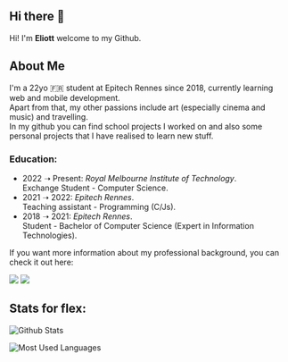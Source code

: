## Hi there 👋

Hi! I'm **Eliott** welcome to my Github.   
 
## About Me
I'm a 22yo 🇫🇷 student at Epitech Rennes since 2018, currently learning web and mobile development.  
Apart from that, my other passions include art (especially cinema and music) and travelling.  
In my github you can find school projects I worked on and also some personal projects that I have realised to learn new stuff.  

### Education:
- 2022 ➝ Present: *Royal Melbourne Institute of Technology*.  
    Exchange Student - Computer Science.   
- 2021 ➝ 2022: *Epitech Rennes*.  
    Teaching assistant - Programming (C/Js).  
- 2018 ➝ 2021: *Epitech Rennes*.  
    Student - Bachelor of Computer Science (Expert in Information Technologies).  
  
  
If you want more information about my professional background, you can check it out here: <p> </p><a href="https://www.linkedin.com/in/eliott-palueau/"><img src="https://img.shields.io/badge/LinkedIn-0077B5?style=for-the-badge&logo=linkedin&logoColor=white" /></a> <a href="https://www.eliottpal.com"><img src="https://img.shields.io/badge/-eliottpal.com-important?style=for-the-badge" /></a>

## Stats for flex:  

![Github Stats](https://github-readme-stats.vercel.app/api/?username=EliottPal&theme=dracula&count_private=true&show_icons=true)

![Most Used Languages](https://github-readme-stats.vercel.app/api/top-langs/?username=EliottPal&theme=dracula&hide=c%23,asp,shaderlab)

<!--
**EliottPal/eliottpal** is a ✨ _special_ ✨ repository because its `README.md` (this file) appears on your GitHub profile.

Here are some ideas to get you started:

- 🔭 I’m currently working on ...
- 🌱 I’m currently learning ...
- 👯 I’m looking to collaborate on ...
- 🤔 I’m looking for help with ...
- 💬 Ask me about ...
- 📫 How to reach me: ...
- 😄 Pronouns: ...
- ⚡ Fun fact: ...
-->
